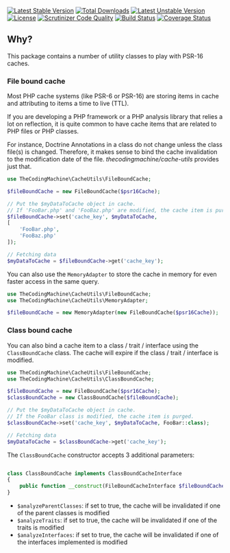 [![Latest Stable Version](https://poser.pugx.org/thecodingmachine/cache-utils/v/stable)](https://packagist.org/packages/thecodingmachine/cache-utils)
[![Total Downloads](https://poser.pugx.org/thecodingmachine/cache-utils/downloads)](https://packagist.org/packages/thecodingmachine/cache-utils)
[![Latest Unstable Version](https://poser.pugx.org/thecodingmachine/cache-utils/v/unstable)](https://packagist.org/packages/thecodingmachine/cache-utils)
[![License](https://poser.pugx.org/thecodingmachine/cache-utils/license)](https://packagist.org/packages/thecodingmachine/cache-utils)
[![Scrutinizer Code Quality](https://scrutinizer-ci.com/g/thecodingmachine/cache-utils/badges/quality-score.png?b=master)](https://scrutinizer-ci.com/g/thecodingmachine/cache-utils/?branch=master)
[![Build Status](https://travis-ci.org/thecodingmachine/cache-utils.svg?branch=master)](https://travis-ci.org/thecodingmachine/cache-utils)
[![Coverage Status](https://coveralls.io/repos/thecodingmachine/cache-utils/badge.svg?branch=master&service=github)](https://coveralls.io/github/thecodingmachine/cache-utils?branch=master)

## Why?

This package contains a number of utility classes to play with PSR-16 caches.

### File bound cache

Most PHP cache systems (like PSR-6 or PSR-16) are storing items in cache and attributing to items a time to live (TTL).

If you are developing a PHP framework or a PHP analysis library that relies a lot on reflection, it is quite common 
to have cache items that are related to PHP files or PHP classes.

For instance, Doctrine Annotations in a class do not change unless the class file(s) is changed. Therefore, it makes
sense to bind the cache invalidation to the modification date of the file. *thecodingmachine/cache-utils* provides just that.

```php
use TheCodingMachine\CacheUtils\FileBoundCache;

$fileBoundCache = new FileBoundCache($psr16Cache);

// Put the $myDataToCache object in cache.
// If 'FooBar.php' and 'FooBaz.php' are modified, the cache item is purged.
$fileBoundCache->set('cache_key', $myDataToCache, 
[
    'FooBar.php',
    'FooBaz.php'
]);

// Fetching data
$myDataToCache = $fileBoundCache->get('cache_key');
```

You can also use the `MemoryAdapter` to store the cache in memory for even faster access in the same query.

```php
use TheCodingMachine\CacheUtils\FileBoundCache;
use TheCodingMachine\CacheUtils\MemoryAdapter;

$fileBoundCache = new MemoryAdapter(new FileBoundCache($psr16Cache));
```

### Class bound cache

You can also bind a cache item to a class / trait / interface using the `ClassBoundCache` class.
The cache will expire if the class / trait / interface is modified.

```php
use TheCodingMachine\CacheUtils\FileBoundCache;
use TheCodingMachine\CacheUtils\ClassBoundCache;

$fileBoundCache = new FileBoundCache($psr16Cache);
$classBoundCache = new ClassBoundCache($fileBoundCache);

// Put the $myDataToCache object in cache.
// If the FooBar class is modified, the cache item is purged.
$classBoundCache->set('cache_key', $myDataToCache, FooBar::class);

// Fetching data
$myDataToCache = $classBoundCache->get('cache_key');
```

The `ClassBoundCache` constructor accepts 3 additional parameters:

```php

class ClassBoundCache implements ClassBoundCacheInterface
{
    public function __construct(FileBoundCacheInterface $fileBoundCache, bool $analyzeParentClasses = true, bool $analyzeTraits = true, bool $analyzeInterfaces = false)
}
```

- `$analyzeParentClasses`: if set to true, the cache will be invalidated if one of the parent classes is modified
- `$analyzeTraits`: if set to true, the cache will be invalidated if one of the traits is modified
- `$analyzeInterfaces`: if set to true, the cache will be invalidated if one of the interfaces implemented is modified
